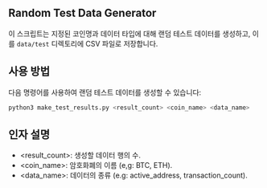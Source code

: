 ## Random Test Data Generator

이 스크립트는 지정된 코인명과 데이터 타입에 대해 랜덤 테스트 데이터를 생성하고, 이를 `data/test` 디렉토리에 CSV 파일로 저장합니다.

## 사용 방법

다음 명령어를 사용하여 랜덤 테스트 데이터를 생성할 수 있습니다:

```bash
python3 make_test_results.py <result_count> <coin_name> <data_name>
```

## 인자 설명

- <result_count>: 생성할 데이터 행의 수.
- <coin_name>: 암호화폐의 이름 (e,g: BTC, ETH).
- <data_name>: 데이터의 종류 (e.g: active_address, transaction_count).


